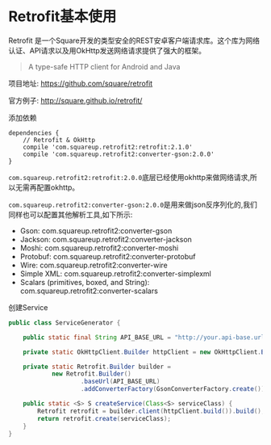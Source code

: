 # Retrofit基本使用

Retrofit 是一个Square开发的类型安全的REST安卓客户端请求库。这个库为网络认证、API请求以及用OkHttp发送网络请求提供了强大的框架。

> A type-safe HTTP client for Android and Java

项目地址: https://github.com/square/retrofit

官方例子: http://square.github.io/retrofit/



添加依赖

```
dependencies {
    // Retrofit & OkHttp
    compile 'com.squareup.retrofit2:retrofit:2.1.0'
    compile 'com.squareup.retrofit2:converter-gson:2.0.0'
}
```


`com.squareup.retrofit2:retrofit:2.0.0`底层已经使用okhttp来做网络请求,所以无需再配置okhttp。

`com.squareup.retrofit2:converter-gson:2.0.0`是用来做json反序列化的,我们同样也可以配置其他解析工具,如下所示:

- Gson: com.squareup.retrofit2:converter-gson
- Jackson: com.squareup.retrofit2:converter-jackson
- Moshi: com.squareup.retrofit2:converter-moshi
- Protobuf: com.squareup.retrofit2:converter-protobuf
- Wire: com.squareup.retrofit2:converter-wire
- Simple XML: com.squareup.retrofit2:converter-simplexml
- Scalars (primitives, boxed, and String): com.squareup.retrofit2:converter-scalars


创建Service

```java
public class ServiceGenerator {

    public static final String API_BASE_URL = "http://your.api-base.url";

    private static OkHttpClient.Builder httpClient = new OkHttpClient.Builder();

    private static Retrofit.Builder builder =
            new Retrofit.Builder()
                    .baseUrl(API_BASE_URL)
                    .addConverterFactory(GsonConverterFactory.create());

    public static <S> S createService(Class<S> serviceClass) {
        Retrofit retrofit = builder.client(httpClient.build()).build();
        return retrofit.create(serviceClass);
    }
}
```


